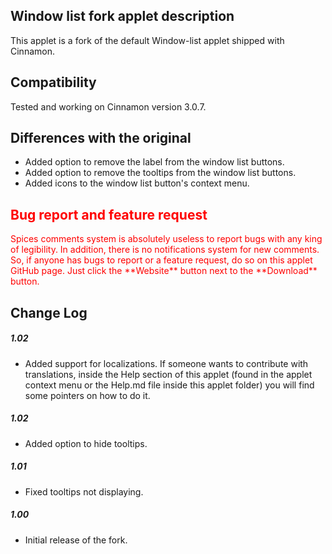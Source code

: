 ## Window list fork applet description

This applet is a fork of the default Window-list applet shipped with Cinnamon.

## Compatibility

Tested and working on Cinnamon version 3.0.7.

## Differences with the original
- Added option to remove the label from the window list buttons.
- Added option to remove the tooltips from the window list buttons.
- Added icons to the window list button's context menu.

<h2 style="color:red;"> Bug report and feature request</h2>
<span style="color:red;">
Spices comments system is absolutely useless to report bugs with any king of legibility. In addition, there is no notifications system for new comments. So, if anyone has bugs to report or a feature request, do so on this applet GitHub page. Just click the **Website** button next to the **Download** button.
</span>

## Change Log

##### 1.02
- Added support for localizations. If someone wants to contribute with translations, inside the Help section of this applet (found in the applet context menu or the Help.md file inside this applet folder) you will find some pointers on how to do it.

##### 1.02
- Added option to hide tooltips.

##### 1.01
- Fixed tooltips not displaying.

##### 1.00
- Initial release of the fork.

